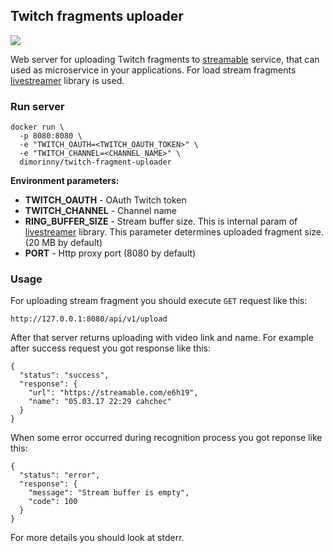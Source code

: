 ## Twitch fragments uploader

[![](https://images.microbadger.com/badges/image/dimorinny/twitch-fragment-uploader.svg)](https://microbadger.com/images/dimorinny/twitch-fragment-uploader "Get your own image badge on microbadger.com")

Web server for uploading Twitch fragments to [streamable](https://streamable.com/) service, that can used as microservice in your applications. For load stream fragments [livestreamer](https://github.com/chrippa/livestreamer) library is used.

### Run server

```
docker run \
  -p 8080:8080 \
  -e "TWITCH_OAUTH=<TWITCH_OAUTH_TOKEN>" \
  -e "TWITCH_CHANNEL=<CHANNEL_NAME>" \
  dimorinny/twitch-fragment-uploader
```

**Environment parameters:**

* **TWITCH\_OAUTH** - OAuth Twitch token
* **TWITCH\_CHANNEL** - Channel name
* **RING\_BUFFER\_SIZE** - Stream buffer size. This is internal param of [livestreamer](https://github.com/chrippa/livestreamer) library. This parameter determines uploaded fragment size. (20 MB by default)
* **PORT** - Http proxy port (8080 by default)

### Usage

For uploading stream fragment you should execute `GET` request like this:

```
http://127.0.0.1:8080/api/v1/upload
```

After that server returns uploading with video link and name. For example after success request you got response like this:

```
{
  "status": "success",
  "response": {
    "url": "https://streamable.com/e6h19",
    "name": "05.03.17 22:29 cahchec"
  }
}
```

When some error occurred during recognition process you got reponse like this:

```
{
  "status": "error",
  "response": {
    "message": "Stream buffer is empty",
    "code": 100
  }
}
```

For more details you should look at stderr.